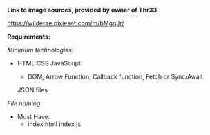 **Link to image sources, provided by owner of Thr33**

https://wilderae.pixieset.com/m/bMgqJr/

**Requirements:**

_Minimum technologies:_

- HTML
  CSS
  JavaScript

  - DOM, Arrow Function, Callback function, Fetch or Sync/Await

  JSON files

_File naming:_

- Must Have:
  - index.html
    index.js
